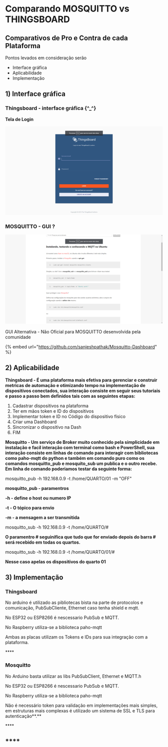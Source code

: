 # Comparando MOSQUITTO vs THINGSBOARD

## Comparativos de Pro e Contra de cada Plataforma

Pontos levados em consideração serão

* Interface gráfica
* Aplicabilidade
* Implementação

## 1\) Interface gráfica

### Thingsboard - interface gráfica {^\_^} 

**Tela de Login**

![](../.gitbook/assets/image%20%2813%29.png)

### MOSQUITTO - GUI ?

![N&#xE3;o existe tela grafica apenas terminal](../.gitbook/assets/image%20%281%29.png)

GUI Alternativa -  Não Oficial para MOSQUITTO desenvolvida pela comunidade

{% embed url="https://github.com/sanjeshpathak/Mosquitto-Dashboard" %}

## 2\) Aplicabilidade 

**Thingsboard - É uma plataforma mais efetiva para gerenciar e construir metricas de automação e otimizando tempo na implementação de dispositivos conectados, sua interação consiste em seguir seus tutoriais e passo a passo bem definidos tais com as seguintes etapas:**

1. Cadastrar dispositivos na plataforma
2. Ter em mãos token e ID do dispositivos
3. Implementar token e ID no Código do dispositivo físico
4. Criar uma Dashboard
5. Sincronizar o dispositivo na Dash 
6. FIM



**Mosquitto - Um serviço de Broker muito conhecido pela simplicidade em instalação e facil interação com terminal como bash e PowerShell, sua interação consiste em linhas de comando para interagir com bibliotecas como paho-mqtt do python e também em comando puro como os comandos mosquitto\_pub e mosquito\_sub um publica e o outro recebe. Em linha de comando poderiamos testar da seguinte forma:**

mosquitto\_pub -h 192.168.0.9 -t /home/QUARTO/01 -m "OFF"

**mosquitto\_pub - paramentros** 

**-h - define o host ou numero IP**

**-t - O tópico para envio** 

**-m - a mensagem a ser transmitida**

mosquitto\_sub -h 192.168.0.9 -t /home/QUARTO/\#

**O paramentro \# seguinifica que tudo que for enviado depois do barra \# será recebido em todas os quartos.**

mosquitto\_sub -h 192.168.0.9 -t /home/QUARTO/01/\#

**Nesse caso apelas os dispositivos do quarto 01** 

## 3\) Implementação

### **Thingsboard** 

No arduino é utilizado as pibliotecas bista na parte de protocolos e comunicação, PubSubCliente, Ethernet caso tenha shield e  mqtt.

No ESP32 ou ESP8266 é nescessario PubSub e MQTT.

No Raspberry utiliza-se a biblioteca paho-mqtt

Ambas as placas utilizam os Tokens e IDs para sua integração com a plataforma.

\*\*\*\*

### **Mosquitto** 

  
No Arduino basta utilizar as libs PubSubClient, Ethernet e MQTT.h

No ESP32 ou ESP8266 é nescessario PubSub e MQTT.

No Raspberry utiliza-se a biblioteca paho-mqtt

Não é necessário token para validação em implementações mais simples, em estruturas mais complexas é utilizado um sistema de SSL e TLS para autenticação**.**

\*\*\*\*

## \*\*\*\*






